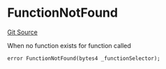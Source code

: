 # FunctionNotFound
[Git Source](https://github.com/thrackle-io/tron/blob/4b8e6b6f1f58764b58a041110acc182dd905d211/src/client/token/handler/diamond/HandlerDiamond.sol)

When no function exists for function called


```solidity
error FunctionNotFound(bytes4 _functionSelector);
```

